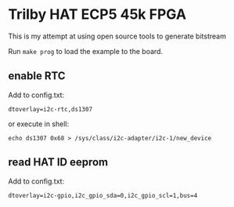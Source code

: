 # Trilby HAT ECP5 45k FPGA

This is my attempt at using open source tools to generate bitstream

Run `make prog` to load the example to the board.


## enable RTC

Add to config.txt:

```
dtoverlay=i2c-rtc,ds1307
```

or execute in shell:

```
echo ds1307 0x68 > /sys/class/i2c-adapter/i2c-1/new_device
```


## read HAT ID eeprom

Add to config.txt:

```
dtoverlay=i2c-gpio,i2c_gpio_sda=0,i2c_gpio_scl=1,bus=4
```
